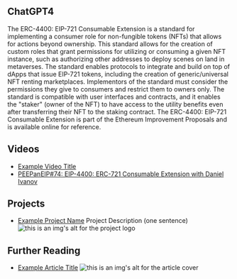## ChatGPT4

The ERC-4400: EIP-721 Consumable Extension is a standard for implementing a consumer role for non-fungible tokens (NFTs) that allows for actions beyond ownership. This standard allows for the creation of custom roles that grant permissions for utilizing or consuming a given NFT instance, such as authorizing other addresses to deploy scenes on land in metaverses. The standard enables protocols to integrate and build on top of dApps that issue EIP-721 tokens, including the creation of generic/universal NFT renting marketplaces. Implementors of the standard must consider the permissions they give to consumers and restrict them to owners only. The standard is compatible with user interfaces and contracts, and it enables the "staker" (owner of the NFT) to have access to the utility benefits even after transferring their NFT to the staking contract. The ERC-4400: EIP-721 Consumable Extension is part of the Ethereum Improvement Proposals and is available online for reference.

## Videos

- [Example Video Title](https://www.youtube.com/watch?v=TDGq4aeevgY)
- [PEEPanEIP#74: EIP-4400: ERC-721 Consumable Extension with Daniel Ivanov](https://www.youtube.com/watch?v=X0qPai9qPL0&list=PL4cwHXAawZxqu0PKKyMzG_3BJV_xZTi1F&index=39)

## Projects

- [Example Project Name](https://xxxx.xxx/xxxxx) Project Description (one sentence) ![this is an img's alt for the project logo](https://xxxx.xxx/project-logo.xxx)

## Further Reading

- [Example Article Title](https://xxxx.xxx/xxxxx) ![this is an img's alt for the article cover](https://xxxx.xxx/article-cover.xxx)
